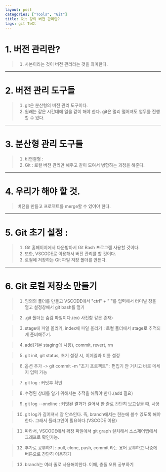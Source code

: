 ```yaml
---
layout: post
categories: ["Tools", "Git"]
title: Git 강의_버전 관리란? 
tags: git TeXt
---
```


# 1. 버전 관리란?


> 1) 사본이라는 것이 버전 관리라는 것을 의미한다.

---

# 2. 버전 관리 도구들


> 1) git은 분산형의 버전 관리 도구이다.
> 2) 원래는 같은 시간대에 일을 같이 해야 한다. git은 멀리 떨어져도 업무를 진행할 수 있다. 

---

# 3. 분산형 관리 도구들


> 1) 비연결형 : 
> 2) Git : 로컬 버전 관리만 해주고 같이 모여서 병합하는 과정을 해준다.

---

# 4. 우리가 해야 할 것. 


> 버전을 만들고 프로젝트를 merge할 수 있어야 한다.
 
---
 
# 5. Git 초기 설정 :


> 1) Git 홈페이지에서 다운받아서 Git Bash 프로그램 사용할 것이다.
> 2) 또한, VSCODE로 이용해서 버전 관리를 할 것이다.
> 3) 로컬에 저장하는 Git 파일 저장 폴더를 만든다.

--------------------------------------------------------------------------

# 6. Git 로컬 저장소 만들기


> 1) 임의의 폴더를 만들고 VSCODE에서 "ctrl" + "`"를 입력해서 터미널 창을 열고 설정창에서 git bash를 열기
 
> 2) .git 폴더는 숨김 파일이다.(ex) 사진함 같은 존재)
 
> 3) stage에 파일 올리기, index에 파일 올리기 : 로컬 폴더에서 stage로 추적되게 준비해주기.
 
> 4) add(기본 staging에 사용), commit, revert, rm
 
> 5) git init, git status, 초기 설정 시, 이메일과 이름 설정
 
> 6) 옵션 추가 -> git commit -m "초기 프로젝트" : 편집기 안 거치고 바로 메세지 입력 가능
 
> 7) git log : 커밋후 확인
 
> 8) 수정된 상태를 알기 위해서는 추적을 해줘야 한다.(add 필요)
 
> 9) git log --oneline : 커밋된 결과가 길어서 한 줄로 간단히 보고싶을 때, 사용

> 10) git log가 길어져서 잘 안쓰인다. 즉, branch에서는 한눈에 볼수 있도록 해야 한다. 그래서 플러그인이 필요하다.(VSCODE 이용)

> 11) 따라서, VSCODE에서 확장 파일에서 git graph 설치해서 소스제어탭에서 그래프로 확인가능.

> 12) 추가로 공부하기 : pull, clone, push, commit 라는 용어 공부하고 나중에 버튼으로 간단히 이용하기

> 13) branch는 여러 줄로 사용해야한다. 이때, 충돌 오류 공부하기
 